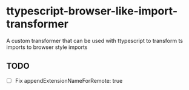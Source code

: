 # ttypescript-browser-like-import-transformer

A custom transformer that can be used with ttypescript to transform ts imports to browser style imports

## TODO

-   [ ] Fix appendExtensionNameForRemote: true
